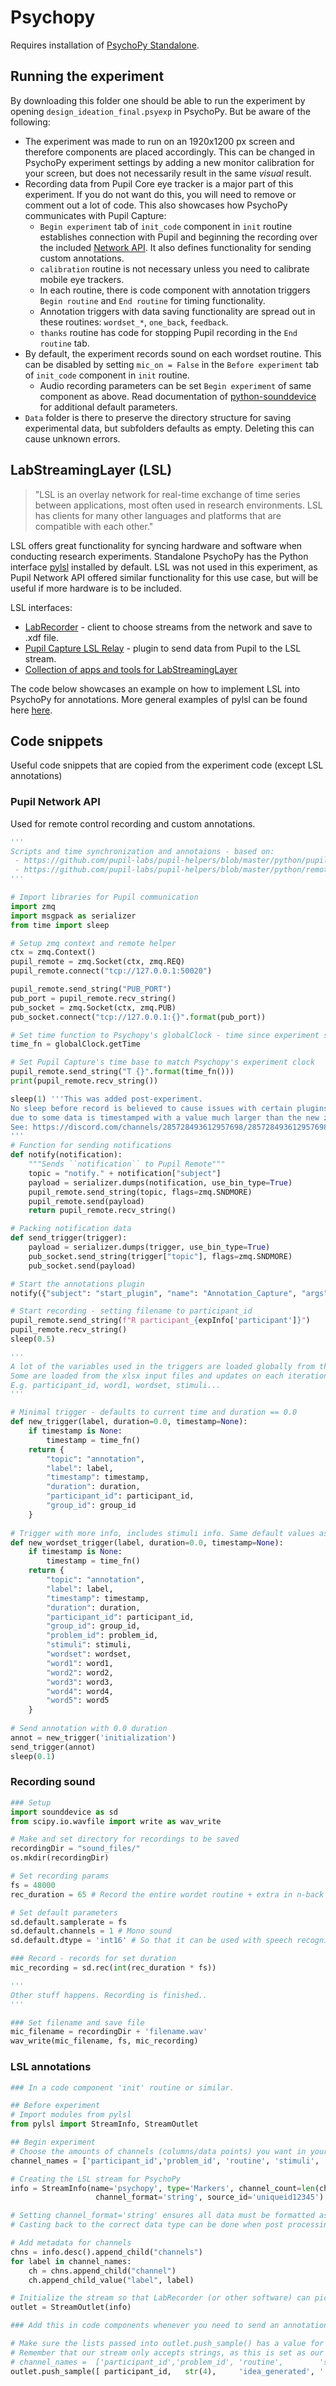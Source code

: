 # Psychopy
Requires installation of [PsychoPy Standalone](https://www.psychopy.org/download.html).

## Running the experiment
By downloading this folder one should be able to run the experiment by opening `design_ideation_final.psyexp` in PsychoPy. But be aware of the following: 
* The experiment was made to run on an 1920x1200 px screen and therefore components are placed accordingly. This can be changed in PsychoPy experiment settings by adding a new monitor calibration for your screen, but does not necessarily result in the same _visual_ result.
* Recording data from Pupil Core eye tracker is a major part of this experiment. If you do not want do this, you will need to remove or comment out a lot of code. This also showcases how PsychoPy communicates with Pupil Capture:
  *  `Begin experiment` tab of `init_code` component in `init` routine establishes connection with Pupil and beginning the recording over the included [Network API](https://docs.pupil-labs.com/developer/core/network-api/). It also defines functionality for sending custom annotations.
  *  `calibration` routine is not necessary unless you need to calibrate mobile eye trackers.
  *  In each routine, there is code component with annotation triggers `Begin routine` and `End routine` for timing functionality.
  *  Annotation triggers with data saving functionality are spread out in these routines: `wordset_*`, `one_back`, `feedback`.
  *  `thanks` routine has code for stopping Pupil recording in the `End routine` tab.
* By default, the experiment records sound on each wordset routine. This can be disabled by setting `mic_on = False` in the `Before experiment` tab of `init_code` component in `init` routine.
  * Audio recording parameters can be set `Begin experiment` of same component as above. Read documentation of [python-sounddevice](https://python-sounddevice.readthedocs.io/en/0.4.2/api/module-defaults.html#sounddevice.default) for additional default parameters.
* `Data` folder is there to preserve the directory structure for saving experimental data, but subfolders defaults as empty. Deleting this can cause unknown errors. 

## LabStreamingLayer (LSL)
> "LSL is an overlay network for real-time exchange of time series between applications, most often used in research environments. LSL has clients for many other languages and platforms that are compatible with each other."

LSL offers great functionality for syncing hardware and software when conducting research experiments. Standalone PsychoPy has the Python interface [pylsl](https://github.com/labstreaminglayer/liblsl-Python) installed by default. LSL was not used in this experiment, as Pupil Network API offered similar functionality for this use case, but will be useful if more hardware is to be included.

LSL interfaces:
* [LabRecorder](https://github.com/labstreaminglayer/App-LabRecorder) - client to choose streams from the network and save to .xdf file.
* [Pupil Capture LSL Relay](https://github.com/labstreaminglayer/App-PupilLabs/blob/master/pupil_capture/README.md) - plugin to send data from Pupil to the LSL stream.
* [Collection of apps and tools for LabStreamingLayer](https://github.com/labstreaminglayer/)

The code below showcases an example on how to implement LSL into PsychoPy for annotations. More general examples of pylsl can be found here [here](https://github.com/chkothe/pylsl/tree/master/examples).


## Code snippets
Useful code snippets that are copied from the experiment code (except LSL annotations)
### Pupil Network API
Used for remote control recording and custom annotations.
```python
'''
Scripts and time synchronization and annotaions - based on: 
 - https://github.com/pupil-labs/pupil-helpers/blob/master/python/pupil_remote_control.py 
 - https://github.com/pupil-labs/pupil-helpers/blob/master/python/remote_annotations.py
'''

# Import libraries for Pupil communication
import zmq
import msgpack as serializer
from time import sleep

# Setup zmq context and remote helper
ctx = zmq.Context()
pupil_remote = zmq.Socket(ctx, zmq.REQ)
pupil_remote.connect("tcp://127.0.0.1:50020")

pupil_remote.send_string("PUB_PORT")
pub_port = pupil_remote.recv_string()
pub_socket = zmq.Socket(ctx, zmq.PUB)
pub_socket.connect("tcp://127.0.0.1:{}".format(pub_port))

# Set time function to Psychopy's globalClock - time since experiment started
time_fn = globalClock.getTime  

# Set Pupil Capture's time base to match Psychopy's experiment clock
pupil_remote.send_string("T {}".format(time_fn()))
print(pupil_remote.recv_string())

sleep(1) '''This was added post-experiment. 
No sleep before record is believed to cause issues with certain plugins in Pupil Player 
due to some data is timestamped with a value much larger than the new zeroed timestamp.
See: https://discord.com/channels/285728493612957698/285728493612957698/857998442999578664
'''
# Function for sending notifications
def notify(notification):
    """Sends ``notification`` to Pupil Remote"""
    topic = "notify." + notification["subject"]
    payload = serializer.dumps(notification, use_bin_type=True)
    pupil_remote.send_string(topic, flags=zmq.SNDMORE)
    pupil_remote.send(payload)
    return pupil_remote.recv_string()

# Packing notification data
def send_trigger(trigger):
    payload = serializer.dumps(trigger, use_bin_type=True)
    pub_socket.send_string(trigger["topic"], flags=zmq.SNDMORE)
    pub_socket.send(payload)

# Start the annotations plugin
notify({"subject": "start_plugin", "name": "Annotation_Capture", "args": {}})

# Start recording - setting filename to participant_id
pupil_remote.send_string(f"R participant_{expInfo['participant']}")
pupil_remote.recv_string()
sleep(0.5)

'''
A lot of the variables used in the triggers are loaded globally from the scope. 
Some are loaded from the xlsx input files and updates on each iteration in the design problem loop. 
E.g. participant_id, word1, wordset, stimuli...
'''

# Minimal trigger - defaults to current time and duration == 0.0
def new_trigger(label, duration=0.0, timestamp=None):
    if timestamp is None:
        timestamp = time_fn()
    return {
        "topic": "annotation",
        "label": label,
        "timestamp": timestamp,
        "duration": duration,
        "participant_id": participant_id,
        "group_id": group_id
    }
    
# Trigger with more info, includes stimuli info. Same default values as above
def new_wordset_trigger(label, duration=0.0, timestamp=None):
    if timestamp is None:
        timestamp = time_fn()
    return {
        "topic": "annotation",
        "label": label,
        "timestamp": timestamp,
        "duration": duration,
        "participant_id": participant_id,
        "group_id": group_id,
        "problem_id": problem_id,
        "stimuli": stimuli,
        "wordset": wordset,
        "word1": word1,
        "word2": word2,
        "word3": word3,
        "word4": word4,
        "word5": word5        
    }
    
# Send annotation with 0.0 duration
annot = new_trigger('initialization')
send_trigger(annot)
sleep(0.1) 

```

### Recording sound
```python
### Setup
import sounddevice as sd    
from scipy.io.wavfile import write as wav_write

# Make and set directory for recordings to be saved
recordingDir = "sound_files/"
os.mkdir(recordingDir)

# Set recording params
fs = 48000
rec_duration = 65 # Record the entire wordet routine + extra in n-back

# Set default parameters
sd.default.samplerate = fs
sd.default.channels = 1 # Mono sound
sd.default.dtype = 'int16' # So that it can be used with speech recognition

### Record - records for set duration
mic_recording = sd.rec(int(rec_duration * fs))

'''
Other stuff happens. Recording is finished..
'''

### Set filename and save file
mic_filename = recordingDir + 'filename.wav'
wav_write(mic_filename, fs, mic_recording)

```

### LSL annotations
```python
### In a code component 'init' routine or similar.

## Before experiment 
# Import modules from pylsl
from pylsl import StreamInfo, StreamOutlet

## Begin experiment 
# Choose the amounts of channels (columns/data points) you want in your LSL stream from Psychopy. Add as many as you need!
channel_names = ['participant_id','problem_id', 'routine', 'stimuli', 'idea_timestamp'] # ..... etc.

# Creating the LSL stream for PsychoPy
info = StreamInfo(name='psychopy', type='Markers', channel_count=len(channel_names),
                   channel_format='string', source_id='uniqueid12345') 

# Setting channel_format='string' ensures all data must be formatted as strings, but allows for sending all kinds of data.
# Casting back to the correct data type can be done when post processing the generated output file in xdf format.

# Add metadata for channels
chns = info.desc().append_child("channels")
for label in channel_names:
    ch = chns.append_child("channel")
    ch.append_child_value("label", label)

# Initialize the stream so that LabRecorder (or other software) can pick it up.
outlet = StreamOutlet(info)

### Add this in code components whenever you need to send an annotation/marker.

# Make sure the lists passed into outlet.push_sample() has a value for each channel. You can pass empty string values
# Remember that our stream only accepts strings, as this is set as our format. Convert your data: str(4) etc.
# channel_names =  ['participant_id','problem_id', 'routine',        'stimuli', 'idea_timestamp'] # ..... etc.
outlet.push_sample([ participant_id,   str(4),     'idea_generated', '',        ''              ])

```

